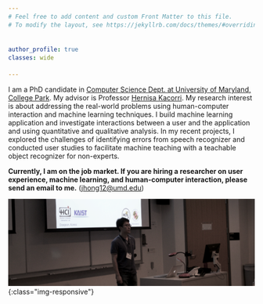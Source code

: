 ```yaml
---
# Feel free to add content and custom Front Matter to this file.
# To modify the layout, see https://jekyllrb.com/docs/themes/#overriding-theme-defaults


author_profile: true
classes: wide

---
```


I am a PhD candidate in [Computer Science Dept. at University of Maryland, College Park](http://cs.umd.edu/). 
My advisor is Professor [Hernisa Kacorri](https://terpconnect.umd.edu/~hernisa/).
My research interest is about addressing the real-world problems using human-computer interaction and machine learning techniques. 
I build machine learning application and investigate interactions between a user and the application and using quantitative and qualitative analysis.
In my recent projects, I explored the challenges of identifying errors from speech recognizer and 
conducted user studies to facilitate machine teaching with a teachable object recognizer for non-experts.


<b> Currently, I am on the job market. If you are hiring a researcher on user experience, machine learning, and human-computer interaction, please send an email to me.</b> ([jhong12@umd.edu](mailto:jhong12@umd.edu))

![intro_image](/images/symposium.png){:class="img-responsive"}